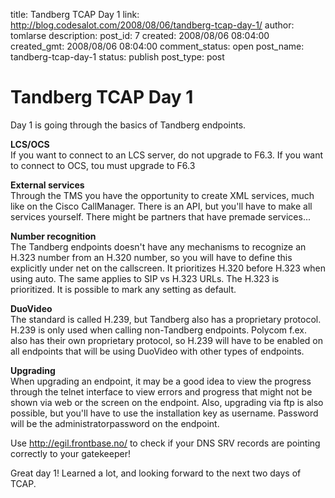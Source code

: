 title: Tandberg TCAP Day 1
link: http://blog.codesalot.com/2008/08/06/tandberg-tcap-day-1/
author: tomlarse
description: 
post_id: 7
created: 2008/08/06 08:04:00
created_gmt: 2008/08/06 08:04:00
comment_status: open
post_name: tandberg-tcap-day-1
status: publish
post_type: post

# Tandberg TCAP Day 1

Day 1 is going through the basics of Tandberg endpoints.  
  
**LCS/OCS**  
If you want to connect to an LCS server, do not upgrade to F6.3. If you want to connect to OCS, tou must upgrade to F6.3  
  
**External services**  
Through the TMS you have the opportunity to create XML services, much like on the Cisco CallManager. There is an API, but you'll have to make all services yourself. There might be partners that have premade services...  
  
**Number recognition**  
The Tandberg endpoints doesn't have any mechanisms to recognize an H.323 number from an H.320 number, so you will have to define this explicitly under net on the callscreen. It prioritizes H.320 before H.323 when using auto. The same applies to SIP vs H.323 URLs. The H.323 is prioritized. It is possible to mark any setting as default.  
  
**DuoVideo**  
The standard is called H.239, but Tandberg also has a proprietary protocol. H.239 is only used when calling non-Tandberg endpoints. Polycom f.ex. also has their own proprietary protocol, so H.239 will have to be enabled on all endpoints that will be using DuoVideo with other types of endpoints.  
  
**Upgrading**  
When upgrading an endpoint, it may be a good idea to view the progress through the telnet interface to view errors and progress that might not be shown via web or the screen on the endpoint. Also, upgrading via ftp is also possible, but you'll have to use the installation key as username. Password will be the administratorpassword on the endpoint.  
  
Use <http://egil.frontbase.no/> to check if your DNS SRV records are pointing correctly to your gatekeeper!  
  
Great day 1! Learned a lot, and looking forward to the next two days of TCAP.